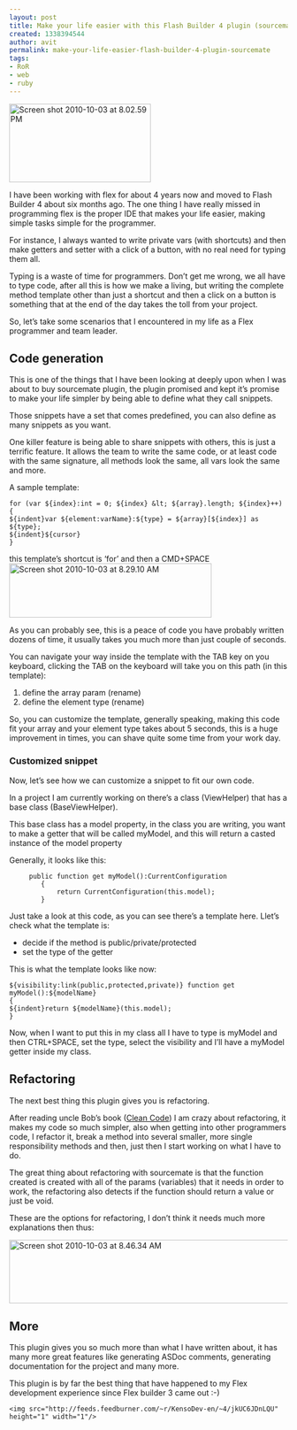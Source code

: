 ```yaml
---
layout: post
title: Make your life easier with this Flash Builder 4 plugin (sourcemate)
created: 1338394544
author: avit
permalink: make-your-life-easier-flash-builder-4-plugin-sourcemate
tags:
- RoR
- web
- ruby
---
```

<a href='http://www.flickr.com/photos/51960246@N07/5047608197/' title='Screen shot 2010-10-03 at 8.02.59 PM by KensoDev, on Flickr'><img alt='Screen shot 2010-10-03 at 8.02.59 PM' class='alignleft' height='142' src='http://farm5.static.flickr.com/4139/5047608197_836751ec0d.jpg' width='256' /></a>
<p>I have been working with flex for about 4 years now and moved to Flash Builder 4 about six months ago. The one thing I have really missed in programming flex is the proper IDE that makes your life easier, making simple tasks simple for the programmer.</p>

<p>For instance, I always wanted to write private vars (with shortcuts) and then make getters and setter with a click of a button, with no real need for typing them all.</p>

<p>Typing is a waste of time for programmers. Don’t get me wrong, we all have to type code, after all this is how we make a living, but writing the complete method template other than just a shortcut and then a click on a button is something that at the end of the day takes the toll from your project.</p>

<p>So, let’s take some scenarios that I encountered in my life as a Flex programmer and team leader. <h2>Code generation</h2> This is one of the things that I have been looking at deeply upon when I was about to buy sourcemate plugin, the plugin promised and kept it’s promise to make your life simpler by being able to define what they call snippets.</p>

<p>Those snippets have a set that comes predefined, you can also define as many snippets as you want.</p>

<p>One killer feature is being able to share snippets with others, this is just a terrific feature. It allows the team to write the same code, or at least code with the same signature, all methods look the same, all vars look the same and more.</p>

<p>A sample template:</p>
<div class='highlight'><pre><code class='actionscript'><span class='k'>for</span> <span class='p'>(</span><span class='k'>var</span> <span class='nx'>$</span><span class='p'>{</span><span class='nx'>index</span><span class='p'>}</span><span class='o'>:</span><span class='nb'>int</span> <span class='o'>=</span> <span class='mi'>0</span><span class='o'>;</span> <span class='nx'>$</span><span class='p'>{</span><span class='nx'>index</span><span class='p'>}</span> <span class='o'>&</span><span class='nx'>lt</span><span class='o'>;</span> <span class='nx'>$</span><span class='p'>{</span><span class='nx'>array</span><span class='p'>}.</span><span class='nx'>length</span><span class='o'>;</span> <span class='nx'>$</span><span class='p'>{</span><span class='nx'>index</span><span class='p'>}</span><span class='o'>++</span><span class='p'>)</span>
<span class='p'>{</span>
<span class='nx'>$</span><span class='p'>{</span><span class='nx'>indent</span><span class='p'>}</span><span class='k'>var</span> <span class='nx'>$</span><span class='p'>{</span><span class='nx'>element</span><span class='o'>:</span><span class='nx'>varName</span><span class='p'>}</span><span class='o'>:</span><span class='nx'>$</span><span class='p'>{</span><span class='nx'>type</span><span class='p'>}</span> <span class='o'>=</span> <span class='nx'>$</span><span class='p'>{</span><span class='nx'>array</span><span class='p'>}[</span><span class='nx'>$</span><span class='p'>{</span><span class='nx'>index</span><span class='p'>}]</span> <span class='nx'>as</span> <span class='nx'>$</span><span class='p'>{</span><span class='nx'>type</span><span class='p'>};</span>
<span class='nx'>$</span><span class='p'>{</span><span class='nx'>indent</span><span class='p'>}</span><span class='nx'>$</span><span class='p'>{</span><span class='nx'>cursor</span><span class='p'>}</span>
<span class='p'>}</span>
</code></pre>
</div>
<p>this template’s shortcut is ‘for’ and then a CMD+SPACE <a href='http://www.flickr.com/photos/51960246@N07/5046665676/' title='Screen shot 2010-10-03 at 8.29.10 AM by KensoDev, on Flickr'><img alt='Screen shot 2010-10-03 at 8.29.10 AM' height='98' src='http://farm5.static.flickr.com/4126/5046665676_a23dfafdbf.jpg' width='366' /></a></p>

<p>As you can probably see, this is a peace of code you have probably written dozens of time, it usually takes you much more than just couple of seconds.</p>

<p>You can navigate your way inside the template with the TAB key on you keyboard, clicking the TAB on the keyboard will take you on this path (in this template): <ol>
	<li>define the array param (rename)</li>
	<li>define the element type (rename)</li>
</ol> So, you can customize the template, generally speaking, making this code fit your array and your element type takes about 5 seconds, this is a huge improvement in times, you can shave quite some time from your work day. <h3>Customized snippet</h3> Now, let’s see how we can customize a snippet to fit our own code.</p>

<p>In a project I am currently working on there’s a class (ViewHelper) that has a base class (BaseViewHelper).</p>

<p>This base class has a model property, in the class you are writing, you want to make a getter that will be called myModel, and this will return a casted instance of the model property</p>

<p>Generally, it looks like this:</p>
<div class='highlight'><pre><code class='actionscript'>		<span class='kd'>public</span> <span class='kd'>function</span> <span class='kd'>get</span> <span class='nx'>myModel</span><span class='p'>()</span><span class='o'>:</span><span class='nx'>CurrentConfiguration</span>
		<span class='p'>{</span>
			<span class='k'>return</span> <span class='nx'>CurrentConfiguration</span><span class='p'>(</span><span class='k'>this</span><span class='p'>.</span><span class='nx'>model</span><span class='p'>);</span>
		<span class='p'>}</span>
</code></pre>
</div>
<p>Just take a look at this code, as you can see there’s a template here. Llet’s check what the template is: <ul>
	<li>decide if the method is public/private/protected</li>
	<li>set the type of the getter</li>
</ul> This is what the template looks like now:</p>
<div class='highlight'><pre><code class='actionscript'><span class='nx'>$</span><span class='p'>{</span><span class='nx'>visibility</span><span class='o'>:</span><span class='nx'>link</span><span class='p'>(</span><span class='kd'>public</span><span class='o'>,</span><span class='kd'>protected</span><span class='o'>,</span><span class='kd'>private</span><span class='p'>)}</span> <span class='kd'>function</span> <span class='kd'>get</span> <span class='nx'>myModel</span><span class='p'>()</span><span class='o'>:</span><span class='nx'>$</span><span class='p'>{</span><span class='nx'>modelName</span><span class='p'>}</span>
<span class='p'>{</span>
<span class='nx'>$</span><span class='p'>{</span><span class='nx'>indent</span><span class='p'>}</span><span class='k'>return</span> <span class='nx'>$</span><span class='p'>{</span><span class='nx'>modelName</span><span class='p'>}(</span><span class='k'>this</span><span class='p'>.</span><span class='nx'>model</span><span class='p'>);</span>
<span class='p'>}</span>
</code></pre>
</div>
<p>Now, when I want to put this in my class all I have to type is myModel and then CTRL+SPACE, set the type, select the visibility and I’ll have a myModel getter inside my class. <h2>Refactoring</h2> The next best thing this plugin gives you is refactoring.</p>

<p>After reading uncle Bob’s book (<a href='http://www.amazon.com/Clean-Code-Handbook-Software-Craftsmanship/dp/0132350882' target='_blank'>Clean Code</a>) I am crazy about refactoring, it makes my code so much simpler, also when getting into other programmers code, I refactor it, break a method into several smaller, more single responsibility methods and then, just then I start working on what I have to do.</p>

<p>The great thing about refactoring with sourcemate is that the function created is created with all of the params (variables) that it needs in order to work, the refactoring also detects if the function should return a value or just be void.</p>

<p>These are the options for refactoring, I don’t think it needs much more explanations then thus:</p>
<a href='http://www.flickr.com/photos/51960246@N07/5046071659/' title='Screen shot 2010-10-03 at 8.46.34 AM by KensoDev, on Flickr'><img alt='Screen shot 2010-10-03 at 8.46.34 AM' height='115' src='http://farm5.static.flickr.com/4147/5046071659_9f01aef95b_z.jpg' width='640' /></a><h2>More</h2>
<p>This plugin gives you so much more than what I have written about, it has many more great features like generating ASDoc comments, generating documentation for the project and many more.</p>

<p>This plugin is by far the best thing that have happened to my Flex development experience since Flex builder 3 came out :-)</p>
      
    <img src="http://feeds.feedburner.com/~r/KensoDev-en/~4/jkUC6JDnLQU" height="1" width="1"/>

